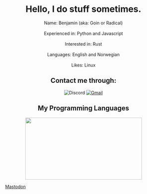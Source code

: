 <h1 align="center">Hello, I do stuff sometimes.</h1>
<p align="center">
	Name: Benjamin (aka: Goin or Radical)<br/><br/>
	Experienced in: Python and Javascript<br/><br/>
	Interested in: Rust<br/><br/>
	Languages: English and Norwegian<br/><br/>
	Likes: Linux
</p>
<h2 align=center>Contact me through:</h2>

<p align="center"><a href="https://discordapp.com/users/769632057575342081" style="text-decoration: none;"><img src="https://img.shields.io/badge/-Discord-2d2d2d?style=for-the-badge&logo=Discord" alt="Discord"></a> <a href="mailto:radical@radical.fun"><img src="https://img.shields.io/badge/-Mail-2d2d2d?style=for-the-badge&logo=gmail" alt="Gmail"></a></p>
<h2 align=center>My Programming Languages</h2>
<p align="center" href="https://github-readme-stats.vercel.app/api/top-langs/?username=radiicall&langs_count=8&layout=compact&title_color=f5a9b8&text_color=ffffff&bg_color=202020&border_radius=10">
	<img align="center" src="https://github-readme-stats.vercel.app/api/top-langs/?username=radiicall&langs_count=8&layout=compact&title_color=f5a9b8&text_color=ffffff&bg_color=202020&border_radius=10" width="375" height="200">
</p>

<a rel="me" href="https://ohai.social/@radical">Mastodon</a>
